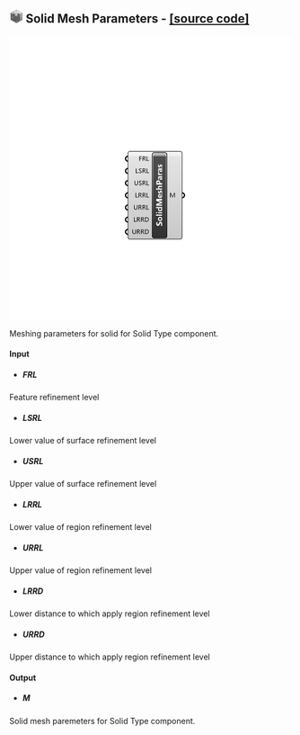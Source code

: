 ## ![](../../images/icons/Solid_Mesh_Parameters.png) Solid Mesh Parameters - [[source code]](https://github.com/Eddy3D-Dev/Eddy3D/tree/dev/Solid%20Mesh%20Parameters.cs)

![](../../images/components/Solid_Mesh_Parameters.png)

Meshing parameters for solid for Solid Type component.

#### Input
* ##### FRL 
Feature refinement level
* ##### LSRL 
Lower value of surface refinement level
* ##### USRL 
Upper value of surface refinement level
* ##### LRRL 
Lower value of region refinement level
* ##### URRL 
Upper value of region refinement level
* ##### LRRD 
Lower distance to which apply region refinement level
* ##### URRD 
Upper distance to which apply region refinement level

#### Output
* ##### M
Solid mesh paremeters for Solid Type component.
